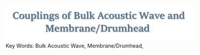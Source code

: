 ![输入图片说明](/imgs/2024-06-25/qdSvYLK1TZl8DYJX.png)
Key Words: Bulk Acoustic Wave, Membrane/Drumhead,


<!--stackedit_data:
eyJoaXN0b3J5IjpbMTY3MjU1NTIzNl19
-->